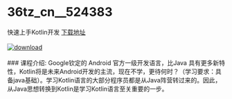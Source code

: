 # 36tz_cn__524383
快速上手Kotlin开发
[下载地址](http://www.36tz.cn/article/524383 "下载地址")
<br/></br>[![download](http://36tz.cn/muke_img/2018_11_1-300x184.png "下载地址")](http://www.36tz.cn/article/524383 "下载地址")
<br/></br>### 课程介绍:
Google钦定的 Android 官方一级开发语言，比Java 具有更多新特性，Kotlin将是未来Android开发的主流，现在不学，更待何时？（学习要求：具备java基础）。学习Kotlin语言的大部分程序员都是从Java阵营转过来的。因此，从Java思想转换到Kotlin是学习Kotlin语言至关重要的一步。


